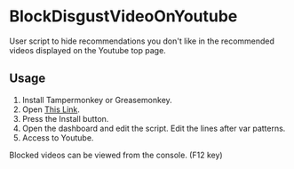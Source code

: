 # BlockDisgustVideoOnYoutube
User script to hide recommendations you don't like in the recommended videos displayed on the Youtube top page.

## Usage

1. Install Tampermonkey or Greasemonkey.
2. Open [This Link](https://github.com/maimai22015/BlockDisgustVideoOnYoutube/raw/main/BDV.user.js).
3. Press the Install button.
4. Open the dashboard and edit the script.
   Edit the lines after var patterns.
5. Access to Youtube.

Blocked videos can be viewed from the console. (F12 key)
